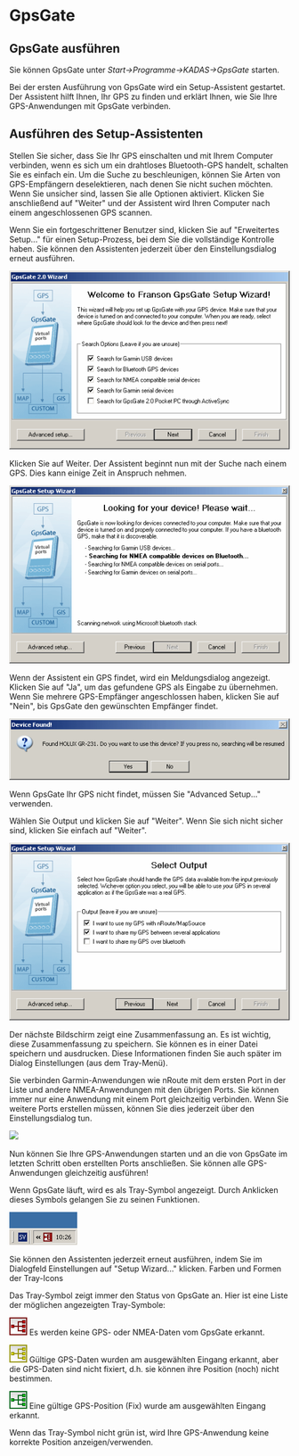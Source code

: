 # GpsGate <a name="#gpsgate"></a>

## GpsGate ausführen <a name="#run-gpsgate"></a>

Sie können GpsGate unter *Start&rarr;Programme&rarr;KADAS&rarr;GpsGate* starten.

Bei der ersten Ausführung von GpsGate wird ein Setup-Assistent gestartet. Der Assistent hilft Ihnen, Ihr GPS zu finden und erklärt Ihnen, wie Sie Ihre GPS-Anwendungen mit GpsGate verbinden.

## Ausführen des Setup-Assistenten <a name="# #running-the-setup-wizard"></a>

Stellen Sie sicher, dass Sie Ihr GPS einschalten und mit Ihrem Computer verbinden, wenn es sich um ein drahtloses Bluetooth-GPS handelt, schalten Sie es einfach ein. Um die Suche zu beschleunigen, können Sie Arten von GPS-Empfängern deselektieren, nach denen Sie nicht suchen möchten. Wenn Sie unsicher sind, lassen Sie alle Optionen aktiviert. Klicken Sie anschließend auf "Weiter" und der Assistent wird Ihren Computer nach einem angeschlossenen GPS scannen.

Wenn Sie ein fortgeschrittener Benutzer sind, klicken Sie auf "Erweitertes Setup..." für einen Setup-Prozess, bei dem Sie die vollständige Kontrolle haben. Sie können den Assistenten jederzeit über den Einstellungsdialog erneut ausführen.

![](../../images/wizard_select_search_200.gif)

Klicken Sie auf Weiter. Der Assistent beginnt nun mit der Suche nach einem GPS. Dies kann einige Zeit in Anspruch nehmen.

![](../../images/wizard_search_200.gif)

Wenn der Assistent ein GPS findet, wird ein Meldungsdialog angezeigt. Klicken Sie auf "Ja", um das gefundene GPS als Eingabe zu übernehmen. Wenn Sie mehrere GPS-Empfänger angeschlossen haben, klicken Sie auf "Nein", bis GpsGate den gewünschten Empfänger findet.

![](../../images/wizard_device_found_200.gif)

Wenn GpsGate Ihr GPS nicht findet, müssen Sie "Advanced Setup..." verwenden.

Wählen Sie Output und klicken Sie auf "Weiter". Wenn Sie sich nicht sicher sind, klicken Sie einfach auf "Weiter".

![](../../images/wizard_select_output_200.gif)

Der nächste Bildschirm zeigt eine Zusammenfassung an. Es ist wichtig, diese Zusammenfassung zu speichern. Sie können es in einer Datei speichern und ausdrucken. Diese Informationen finden Sie auch später im Dialog Einstellungen (aus dem Tray-Menü).

Sie verbinden Garmin-Anwendungen wie nRoute mit dem ersten Port in der Liste und andere NMEA-Anwendungen mit den übrigen Ports. Sie können immer nur eine Anwendung mit einem Port gleichzeitig verbinden. Wenn Sie weitere Ports erstellen müssen, können Sie dies jederzeit über den Einstellungsdialog tun.

![](../../Bilder/wizard_summary_200.gif)

Nun können Sie Ihre GPS-Anwendungen starten und an die von GpsGate im letzten Schritt oben erstellten Ports anschließen. Sie können alle GPS-Anwendungen gleichzeitig ausführen!

Wenn GpsGate läuft, wird es als Tray-Symbol angezeigt. Durch Anklicken dieses Symbols gelangen Sie zu seinen Funktionen.

![](../../images/tray_icon_win.gif)

Sie können den Assistenten jederzeit erneut ausführen, indem Sie im Dialogfeld Einstellungen auf "Setup Wizard..." klicken. Farben und Formen der Tray-Icons

Das Tray-Symbol zeigt immer den Status von GpsGate an. Hier ist eine Liste der möglichen angezeigten Tray-Symbole:

![](../../images/red32.gif)
Es werden keine GPS- oder NMEA-Daten vom GpsGate erkannt.

![](../../images/yellow32.gif)
Gültige GPS-Daten wurden am ausgewählten Eingang erkannt, aber die GPS-Daten sind nicht fixiert, d.h. sie können ihre Position (noch) nicht bestimmen.

![](../../images/green32.gif)
Eine gültige GPS-Position (Fix) wurde am ausgewählten Eingang erkannt.

Wenn das Tray-Symbol nicht grün ist, wird Ihre GPS-Anwendung keine korrekte Position anzeigen/verwenden.
